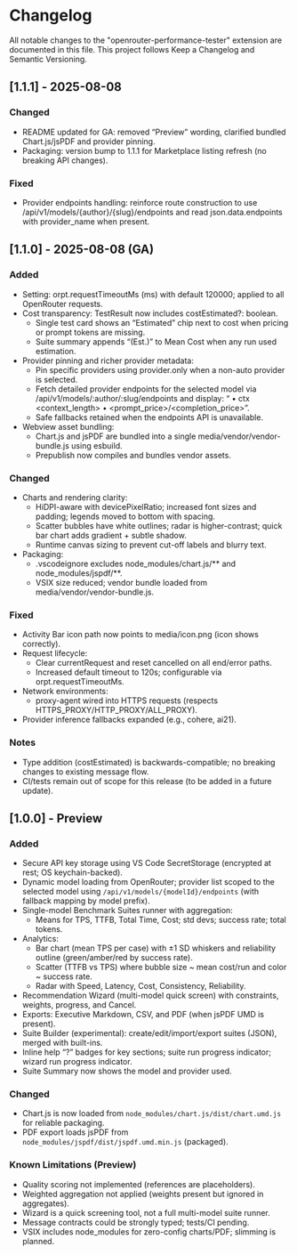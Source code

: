 # Changelog

All notable changes to the "openrouter-performance-tester" extension are documented in this file.
This project follows Keep a Changelog and Semantic Versioning.

## [1.1.1] - 2025-08-08
### Changed
- README updated for GA: removed “Preview” wording, clarified bundled Chart.js/jsPDF and provider pinning.
- Packaging: version bump to 1.1.1 for Marketplace listing refresh (no breaking API changes).
### Fixed
- Provider endpoints handling: reinforce route construction to use /api/v1/models/{author}/{slug}/endpoints and read json.data.endpoints with provider_name when present.

## [1.1.0] - 2025-08-08 (GA)
### Added
- Setting: orpt.requestTimeoutMs (ms) with default 120000; applied to all OpenRouter requests.
- Cost transparency: TestResult now includes costEstimated?: boolean.
  - Single test card shows an “Estimated” chip next to cost when pricing or prompt tokens are missing.
  - Suite summary appends “(Est.)” to Mean Cost when any run used estimation.
- Provider pinning and richer provider metadata:
  - Pin specific providers using provider.only when a non-auto provider is selected.
  - Fetch detailed provider endpoints for the selected model via /api/v1/models/:author/:slug/endpoints and display:
    “<slug> • ctx <context_length> • <prompt_price>/<completion_price>”.
  - Safe fallbacks retained when the endpoints API is unavailable.
- Webview asset bundling:
  - Chart.js and jsPDF are bundled into a single media/vendor/vendor-bundle.js using esbuild.
  - Prepublish now compiles and bundles vendor assets.

### Changed
- Charts and rendering clarity:
  - HiDPI-aware with devicePixelRatio; increased font sizes and padding; legends moved to bottom with spacing.
  - Scatter bubbles have white outlines; radar is higher-contrast; quick bar chart adds gradient + subtle shadow.
  - Runtime canvas sizing to prevent cut-off labels and blurry text.
- Packaging:
  - .vscodeignore excludes node_modules/chart.js/** and node_modules/jspdf/**.
  - VSIX size reduced; vendor bundle loaded from media/vendor/vendor-bundle.js.

### Fixed
- Activity Bar icon path now points to media/icon.png (icon shows correctly).
- Request lifecycle:
  - Clear currentRequest and reset cancelled on all end/error paths.
  - Increased default timeout to 120s; configurable via orpt.requestTimeoutMs.
- Network environments:
  - proxy-agent wired into HTTPS requests (respects HTTPS_PROXY/HTTP_PROXY/ALL_PROXY).
- Provider inference fallbacks expanded (e.g., cohere, ai21).

### Notes
- Type addition (costEstimated) is backwards-compatible; no breaking changes to existing message flow.
- CI/tests remain out of scope for this release (to be added in a future update).

## [1.0.0] - Preview
### Added
- Secure API key storage using VS Code SecretStorage (encrypted at rest; OS keychain-backed).
- Dynamic model loading from OpenRouter; provider list scoped to the selected model using `/api/v1/models/{modelId}/endpoints` (with fallback mapping by model prefix).
- Single-model Benchmark Suites runner with aggregation:
  - Means for TPS, TTFB, Total Time, Cost; std devs; success rate; total tokens.
- Analytics:
  - Bar chart (mean TPS per case) with ±1 SD whiskers and reliability outline (green/amber/red by success rate).
  - Scatter (TTFB vs TPS) where bubble size ~ mean cost/run and color ~ success rate.
  - Radar with Speed, Latency, Cost, Consistency, Reliability.
- Recommendation Wizard (multi-model quick screen) with constraints, weights, progress, and Cancel.
- Exports: Executive Markdown, CSV, and PDF (when jsPDF UMD is present).
- Suite Builder (experimental): create/edit/import/export suites (JSON), merged with built-ins.
- Inline help “?” badges for key sections; suite run progress indicator; wizard run progress indicator.
- Suite Summary now shows the model and provider used.

### Changed
- Chart.js is now loaded from `node_modules/chart.js/dist/chart.umd.js` for reliable packaging.
- PDF export loads jsPDF from `node_modules/jspdf/dist/jspdf.umd.min.js` (packaged).

### Known Limitations (Preview)
- Quality scoring not implemented (references are placeholders).
- Weighted aggregation not applied (weights present but ignored in aggregates).
- Wizard is a quick screening tool, not a full multi-model suite runner.
- Message contracts could be strongly typed; tests/CI pending.
- VSIX includes node_modules for zero-config charts/PDF; slimming is planned.
